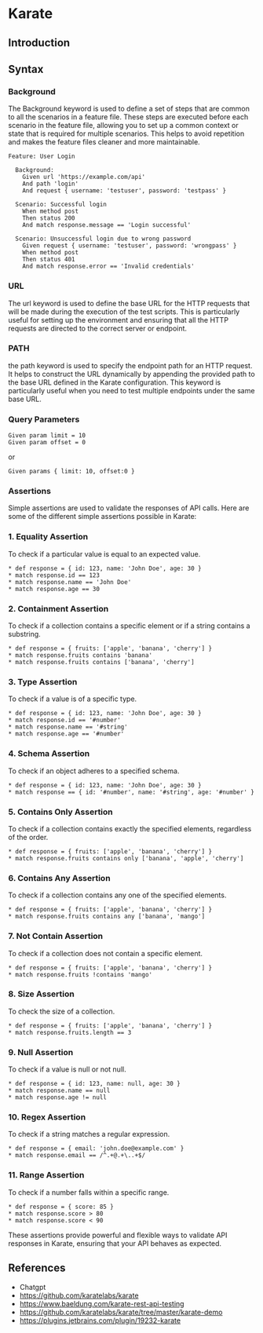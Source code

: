 # Karate

## Introduction

## Syntax

### Background
The Background keyword is used to define a set of steps that are common to all the scenarios in a feature file. These steps are executed before each scenario in the feature file, allowing you to set up a common context or state that is required for multiple scenarios. This helps to avoid repetition and makes the feature files cleaner and more maintainable.
```
Feature: User Login

  Background:
    Given url 'https://example.com/api'
    And path 'login'
    And request { username: 'testuser', password: 'testpass' }
  
  Scenario: Successful login
    When method post
    Then status 200
    And match response.message == 'Login successful'

  Scenario: Unsuccessful login due to wrong password
    Given request { username: 'testuser', password: 'wrongpass' }
    When method post
    Then status 401
    And match response.error == 'Invalid credentials'
```

### URL
The url keyword is used to define the base URL for the HTTP requests that will be made during the execution of the test scripts. This is particularly useful for setting up the environment and ensuring that all the HTTP requests are directed to the correct server or endpoint.

### PATH
the path keyword is used to specify the endpoint path for an HTTP request. It helps to construct the URL dynamically by appending the provided path to the base URL defined in the Karate configuration. This keyword is particularly useful when you need to test multiple endpoints under the same base URL.

### Query Parameters
```
Given param limit = 10
Given param offset = 0
```
or 
```
Given params { limit: 10, offset:0 }
```

### Assertions

Simple assertions are used to validate the responses of API calls. Here are some of the different simple assertions possible in Karate:

### 1. **Equality Assertion**
To check if a particular value is equal to an expected value.

```karate
* def response = { id: 123, name: 'John Doe', age: 30 }
* match response.id == 123
* match response.name == 'John Doe'
* match response.age == 30
```

### 2. **Containment Assertion**
To check if a collection contains a specific element or if a string contains a substring.

```karate
* def response = { fruits: ['apple', 'banana', 'cherry'] }
* match response.fruits contains 'banana'
* match response.fruits contains ['banana', 'cherry']
```

### 3. **Type Assertion**
To check if a value is of a specific type.

```karate
* def response = { id: 123, name: 'John Doe', age: 30 }
* match response.id == '#number'
* match response.name == '#string'
* match response.age == '#number'
```

### 4. **Schema Assertion**
To check if an object adheres to a specified schema.

```karate
* def response = { id: 123, name: 'John Doe', age: 30 }
* match response == { id: '#number', name: '#string', age: '#number' }
```

### 5. **Contains Only Assertion**
To check if a collection contains exactly the specified elements, regardless of the order.

```karate
* def response = { fruits: ['apple', 'banana', 'cherry'] }
* match response.fruits contains only ['banana', 'apple', 'cherry']
```

### 6. **Contains Any Assertion**
To check if a collection contains any one of the specified elements.

```karate
* def response = { fruits: ['apple', 'banana', 'cherry'] }
* match response.fruits contains any ['banana', 'mango']
```

### 7. **Not Contain Assertion**
To check if a collection does not contain a specific element.

```karate
* def response = { fruits: ['apple', 'banana', 'cherry'] }
* match response.fruits !contains 'mango'
```

### 8. **Size Assertion**
To check the size of a collection.

```karate
* def response = { fruits: ['apple', 'banana', 'cherry'] }
* match response.fruits.length == 3
```

### 9. **Null Assertion**
To check if a value is null or not null.

```karate
* def response = { id: 123, name: null, age: 30 }
* match response.name == null
* match response.age != null
```

### 10. **Regex Assertion**
To check if a string matches a regular expression.

```karate
* def response = { email: 'john.doe@example.com' }
* match response.email == /^.+@.+\..+$/
```

### 11. **Range Assertion**
To check if a number falls within a specific range.

```karate
* def response = { score: 85 }
* match response.score > 80
* match response.score < 90
```

These assertions provide powerful and flexible ways to validate API responses in Karate, ensuring that your API behaves as expected.

## References
* Chatgpt
*  https://github.com/karatelabs/karate
* https://www.baeldung.com/karate-rest-api-testing
* https://github.com/karatelabs/karate/tree/master/karate-demo
* https://plugins.jetbrains.com/plugin/19232-karate